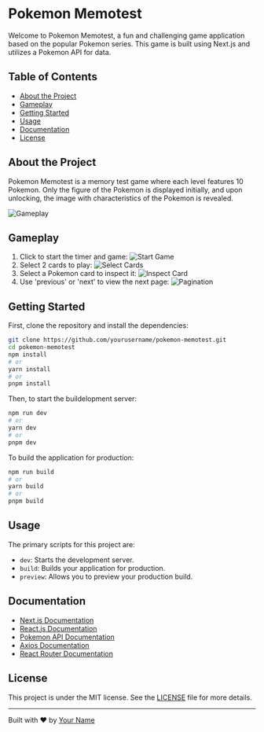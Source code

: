 # Pokemon Memotest

Welcome to Pokemon Memotest, a fun and challenging game application based on the popular Pokemon series. This game is built using Next.js and utilizes a Pokemon API for data.

## Table of Contents

- [About the Project](#about-the-project)
- [Gameplay](#gameplay)
- [Getting Started](#getting-started)
- [Usage](#usage)
- [Documentation](#documentation)
- [License](#license)

## About the Project

Pokemon Memotest is a memory test game where each level features 10 Pokemon. Only the figure of the Pokemon is displayed initially, and upon unlocking, the image with characteristics of the Pokemon is revealed.

![Gameplay](./gameplay.png)

## Gameplay

1. Click to start the timer and game: ![Start Game](./start-game.png)
2. Select 2 cards to play: ![Select Cards](./select-cards.png)
3. Select a Pokemon card to inspect it: ![Inspect Card](./inspect-card.png)
4. Use 'previous' or 'next' to view the next page: ![Pagination](./pagination.png)

## Getting Started

First, clone the repository and install the dependencies:

```bash
git clone https://github.com/yourusername/pokemon-memotest.git
cd pokemon-memotest
npm install
# or
yarn install
# or
pnpm install
```

Then, to start the buildelopment server:

```bash
npm run dev
# or
yarn dev
# or
pnpm dev
```

To build the application for production:

```bash
npm run build
# or
yarn build
# or
pnpm build
```

## Usage

The primary scripts for this project are:

- `dev`: Starts the development server.
- `build`: Builds your application for production.
- `preview`: Allows you to preview your production build.

## Documentation

- [Next.js Documentation](https://nextjs.org/docs)
- [React.js Documentation](https://reactjs.org/docs)
- [Pokemon API Documentation](https://pokeapi.co/docs/v2)
- [Axios Documentation](https://axios-http.com/docs/intro)
- [React Router Documentation](https://reactrouter.com/)

## License

This project is under the MIT license. See the [LICENSE](LICENSE) file for more details.

---

Built with ❤️ by [Your Name](https://github.com/yourusername)
